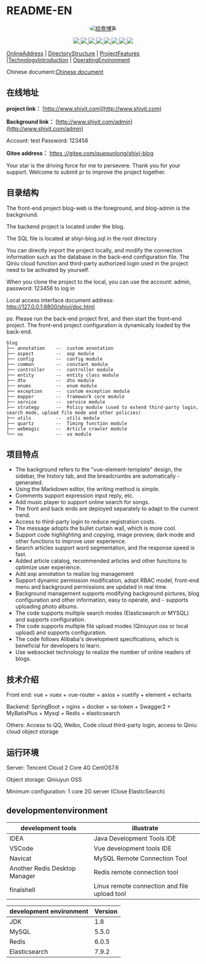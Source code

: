 # README-EN
<p align=center>
  <a href="http://www.shiyit.com">
    <img src="https://portrait.gitee.com/uploads/avatars/user/1802/5407895_quequnlong_1646130774.png!avatar200" alt="拾壹博客" style="border-radius: 50%">
  </a>
</p>

<p align="center">
   <a target="_blank" href="https://github.com/X1192176811/blog">
      <img src="https://img.shields.io/hexpm/l/plug.svg"/>
      <img src="https://img.shields.io/badge/JDK-1.8+-green.svg"/>
      <img src="https://img.shields.io/badge/springboot-2.4.1.RELEASE-green"/>
      <img src="https://img.shields.io/badge/vue-2.5.17-green"/>
      <img src="https://img.shields.io/badge/mysql-5.5.0-green"/>
      <img src="https://img.shields.io/badge/mybatis--plus-3.4.0-green"/>
      <img src="https://img.shields.io/badge/redis-6.0.5-green"/>
      <img src="https://img.shields.io/badge/elasticsearch-7.9.2-green"/>
   </a>
</p>

[OnlineAddress](#在线地址) | [DirectoryStructure](#目录结构) | [ProjectFeatures](#项目特点) |[TechnologyIntroduction](#技术介绍) | [OperatingEnvironment](#运行环境)

Chinese document:[Chinese document](./README.MD)

## 在线地址

**project link：** [http://www.shiyit.com](http://www.shiyit.com)

**Background link：** [http://www.shiyit.com/admin](http://www.shiyit.com/admin)

Account: test Password: 123456

**Gitee address：** [https  ://gitee.com/quequnlong/shiyi-blog](https://gitee.com/quequnlong/shiyi-blog)

Your star is the driving force for me to persevere. Thank you for your support. Welcome to submit pr to improve the project together.

## 目录结构

The front-end project blog-web is the foreground, and blog-admin is the background.

The backend project is located under the blog.

The SQL file is located at shiyi-blog.sql in the root directory

You can directly import the project locally, and modify the connection information such as the database in the back-end configuration file. The Qiniu cloud function and third-party authorized login used in the project need to be activated by yourself.

When you clone the project to the local, you can use the account: admin, password: 123456 to log in

Local access interface document address: http://127.0.0.1:8800/shiyi/doc.html

ps: Please run the back-end project first, and then start the front-end project. The front-end project configuration is dynamically loaded by the back-end.

```
blog
├── annotation    --  custom annotation
├── aspect        --  aop module
├── config        --  config module
├── common        --  constant module
├── controller    --  controller module
├── entity        --  entity class module
├── dto           --  dto module
├── enums         --  enum module
├── exception     --  custom exception module
├── mapper        --  framework core module
├── service       --  service module
├── strategy      --  Policy module (used to extend third-party login, search mode, upload file mode and other policies)
├── utils         --  utils module
├── quartz        --  Timing function module
├── webmagic      --  Article crawler module
└── vo            --  vo module
```

## 项目特点

- The background refers to the "vue-element-template" design, the sidebar, the history tab, and the breadcrumbs are automatically - generated.
- Using the Markdown editor, the writing method is simple.
- Comments support expression input reply, etc.
- Add music player to support online search for songs.
- The front and back ends are deployed separately to adapt to the current trend.
- Access to third-party login to reduce registration costs.
- The message adopts the bullet curtain wall, which is more cool.
- Support code highlighting and copying, image preview, dark mode and other functions to improve user experience.
- Search articles support word segmentation, and the response speed is fast.
- Added article catalog, recommended articles and other functions to optimize user experience.
- Add aop annotation to realize log management
- Support dynamic permission modification, adopt RBAC model, front-end menu and background permissions are updated in real time.
- Background management supports modifying background pictures, blog configuration and other information, easy to operate, and - supports uploading photo albums.
- The code supports multiple search modes (Elasticsearch or MYSQL) and supports configuration.
- The code supports multiple file upload modes (Qiniuyun oss or local upload) and supports configuration.
- The code follows Alibaba's development specifications, which is beneficial for developers to learn.
- Use websocket technology to realize the number of online readers of blogs.

## 技术介绍
Front end: vue + vuex + vue-router + axios + vuetify + element + echarts

Backend: SpringBoot + nginx + docker + sa-token + Swagger2 + MyBatisPlus + Mysql + Redis + elasticsearch

Others: Access to QQ, Weibo, Code cloud third-party login, access to Qiniu cloud object storage

## 运行环境

Server: Tencent Cloud 2 Core 4G CentOS7.6

Object storage: Qiniuyun OSS

Minimum configuration: 1 core 2G server (Close ElasticSearch)

## developmentenvironment

|       development tools       |                  illustrate                  |
| ----------------------------- | -------------------------------------------- |
| IDEA                          | Java Development Tools IDE                   |
| VSCode                        | Vue development tools IDE                    |
| Navicat                       | MySQL Remote Connection Tool                 |
| Another Redis Desktop Manager | Redis remote connection tool                 |
| finalshell                    | Linux remote connection and file upload tool |

| development environment | Version |
| ----------------------- | ------- |
| JDK                     | 1.8     |
| MySQL                   | 5.5.0   |
| Redis                   | 6.0.5   |
| Elasticsearch           | 7.9.2   |
